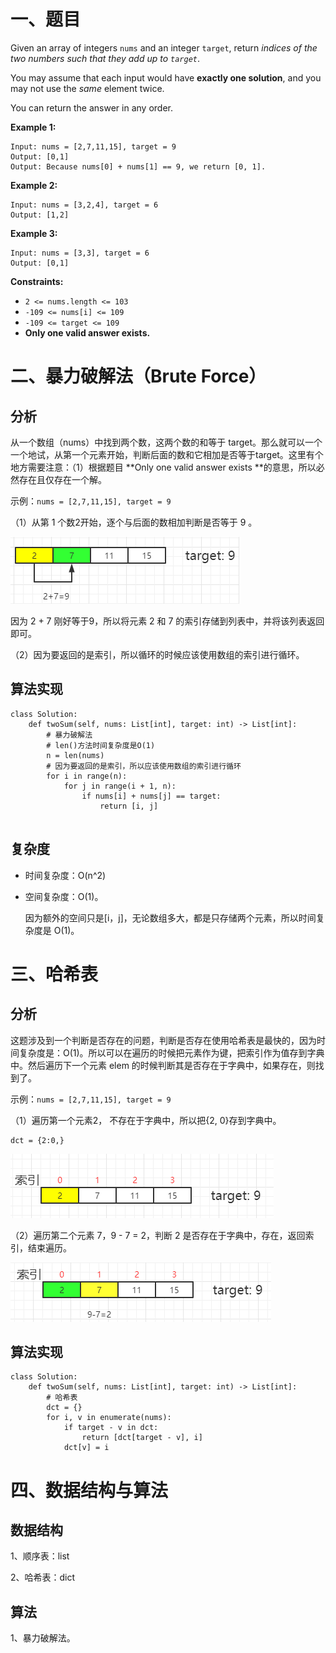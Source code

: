 # 一、题目

Given an array of integers `nums` and an integer `target`, return *indices of the two numbers such that they add up to `target`*.

You may assume that each input would have **exactly one solution**, and you may not use the *same* element twice.

You can return the answer in any order.

**Example 1:**

```
Input: nums = [2,7,11,15], target = 9
Output: [0,1]
Output: Because nums[0] + nums[1] == 9, we return [0, 1].
```

**Example 2:**

```
Input: nums = [3,2,4], target = 6
Output: [1,2]
```

**Example 3:**

```
Input: nums = [3,3], target = 6
Output: [0,1]
```

**Constraints:**

- `2 <= nums.length <= 103`
- `-109 <= nums[i] <= 109`
- `-109 <= target <= 109`
- **Only one valid answer exists.**

# 二、暴力破解法（Brute Force）

## 分析

从一个数组（nums）中找到两个数，这两个数的和等于 target。那么就可以一个一个地试，从第一个元素开始，判断后面的数和它相加是否等于target。这里有个地方需要注意：（1）根据题目 **Only one valid answer exists **的意思，所以必然存在且仅存在一个解。

示例：`nums = [2,7,11,15], target = 9`

（1）从第 1 个数2开始，逐个与后面的数相加判断是否等于 9 。

![](images/1_01.png)

因为 2 + 7 刚好等于9，所以将元素 2 和 7 的索引存储到列表中，并将该列表返回即可。

（2）因为要返回的是索引，所以循环的时候应该使用数组的索引进行循环。

## 算法实现

```
class Solution:
    def twoSum(self, nums: List[int], target: int) -> List[int]:
        # 暴力破解法
        # len()方法时间复杂度是O(1)
        n = len(nums)
        # 因为要返回的是索引，所以应该使用数组的索引进行循环
        for i in range(n):
            for j in range(i + 1, n):
                if nums[i] + nums[j] == target:
                    return [i, j]
            
```

## 复杂度

- 时间复杂度：O(n^2)​

- 空间复杂度：O(1)。

  因为额外的空间只是[i，j]，无论数组多大，都是只存储两个元素，所以时间复杂度是 O(1)。

# 三、哈希表

## 分析

这题涉及到一个判断是否存在的问题，判断是否存在使用哈希表是最快的，因为时间复杂度是：O(1)。所以可以在遍历的时候把元素作为键，把索引作为值存到字典中。然后遍历下一个元素 elem 的时候判断其是否存在于字典中，如果存在，则找到了。

示例：`nums = [2,7,11,15], target = 9`

（1）遍历第一个元素2， 不存在于字典中，所以把{2, 0}存到字典中。

```
dct = {2:0,}
```

![](images/1_02.png)

（2）遍历第二个元素 7，9 - 7 = 2，判断 2 是否存在于字典中，存在，返回索引，结束遍历。

![](images/1_03.png)

## 算法实现

```
class Solution:
    def twoSum(self, nums: List[int], target: int) -> List[int]:
        # 哈希表
        dct = {}
        for i, v in enumerate(nums):
            if target - v in dct:
                return [dct[target - v], i]
            dct[v] = i
```

# 四、数据结构与算法

## 数据结构

1、顺序表：list

2、哈希表：dict

## 算法

1、暴力破解法。





   



